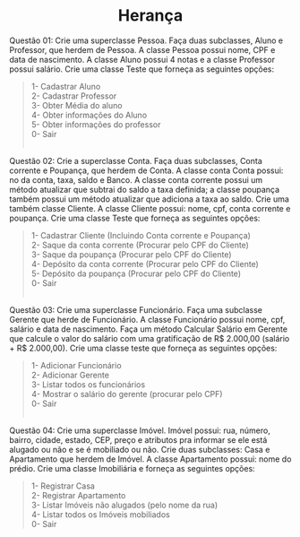 <h1 align="center">Herança</h1>

Questão 01: Crie uma superclasse Pessoa. Faça duas subclasses, Aluno e Professor,
que herdem de Pessoa. A classe Pessoa possui nome, CPF e data de nascimento. A
classe Aluno possui 4 notas e a classe Professor possui salário. Crie uma classe
Teste que forneça as seguintes opções: </br>
>1- Cadastrar Aluno </br>
>2- Cadastrar Professor </br>
>3- Obter Média do aluno </br>
>4- Obter informações do Aluno </br>
>5- Obter informações do professor </br>
>0- Sair </br> </br>

Questão 02: Crie a superclasse Conta. Faça duas subclasses, Conta corrente e
Poupança, que herdem de Conta. A classe conta Conta possui: no da conta, taxa,
saldo e Banco. A classe conta corrente possui um método atualizar que subtrai do
saldo a taxa definida; a classe poupança também possui um método atualizar que
adiciona a taxa ao saldo. Crie uma também classe Cliente. A classe Cliente possui:
nome, cpf, conta corrente e poupança. Crie uma classe Teste que forneça as
seguintes opções: </br>
>1- Cadastrar Cliente (Incluindo Conta corrente e Poupança) </br>
>2- Saque da conta corrente (Procurar pelo CPF do Cliente) </br>
>3- Saque da poupança (Procurar pelo CPF do Cliente) </br>
>4- Depósito da conta corrente (Procurar pelo CPF do Cliente) </br>
>5- Depósito da poupança (Procurar pelo CPF do Cliente) </br>
>0- Sair </br> </br>

Questão 03: Crie uma superclasse Funcionário. Faça uma subclasse Gerente que
herde de Funcionário. A classe Funcionário possui nome, cpf, salário e data de
nascimento. Faça um método Calcular Salário em Gerente que calcule o valor do
salário com uma gratificação de R$ 2.000,00 (salário + R$ 2.000,00). Crie uma
classe teste que forneça as seguintes opções: </br>
>1- Adicionar Funcionário </br>
>2- Adicionar Gerente </br>
>3- Listar todos os funcionários </br>
>4- Mostrar o salário do gerente (procurar pelo CPF) </br>
>0- Sair </br> </br>

Questão 04: Crie uma superclasse Imóvel. Imóvel possui: rua, número, bairro,
cidade, estado, CEP, preço e atributos pra informar se ele está alugado ou não e se é
mobiliado ou não. Crie duas subclasses: Casa e Apartamento que herdem de
Imóvel. A classe Apartamento possui: nome do prédio. Crie uma classe Imobiliária
e forneça as seguintes opções: </br>
>1- Registrar Casa </br>
>2- Registrar Apartamento </br>
>3- Listar Imóveis não alugados (pelo nome da rua) </br>
>4- Listar todos os Imóveis mobiliados </br>
>0- Sair
